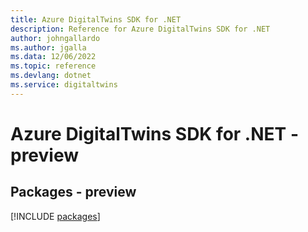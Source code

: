 ```yaml
---
title: Azure DigitalTwins SDK for .NET
description: Reference for Azure DigitalTwins SDK for .NET
author: johngallardo
ms.author: jgalla
ms.data: 12/06/2022
ms.topic: reference
ms.devlang: dotnet
ms.service: digitaltwins
---
```

# Azure DigitalTwins SDK for .NET - preview
## Packages - preview
[!INCLUDE [packages](digitaltwins-index.md)]
